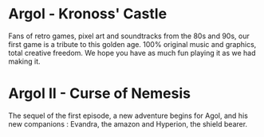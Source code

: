 <!--

**Here are some ideas to get you started:**

🙋‍♀️ A short introduction - what is your organization all about?
🌈 Contribution guidelines - how can the community get involved?
👩‍💻 Useful resources - where can the community find your docs? Is there anything else the community should know?
🍿 Fun facts - what does your team eat for breakfast?
🧙 Remember, you can do mighty things with the power of [Markdown](https://docs.github.com/github/writing-on-github/getting-started-with-writing-and-formatting-on-github/basic-writing-and-formatting-syntax)
-->

# Argol - Kronoss' Castle
Fans of retro games, pixel art and soundtracks from the 80s and 90s, our first game is a tribute to this golden age. 100% original music and graphics, total creative freedom. We hope you have as much fun playing it as we had making it.

# Argol II - Curse of Nemesis
The sequel of the first episode, a new adventure begins for Agol, and his new companions : Evandra, the amazon and Hyperion, the shield bearer.
